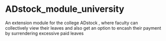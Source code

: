 # ADstock_module_university
An extension module for the college ADstock , where faculty can collectively view their leaves and also get an option to encash their payment by surrendering excessive paid leaves
